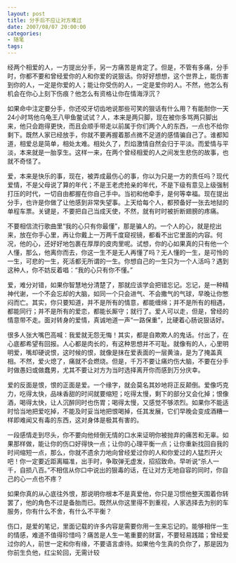 ```yaml
---
layout: post
title: 分手后不应让对方难过
date: 2007/08/07 20:00:00
categories: 
- 随笔
tags: 
---
```


经两个相爱的人，一方提出分手，另一方痛苦是肯定了。但是，不管有多痛，分手时，你都不要和曾经爱你的人和你爱的说狠话。你好好想想，这个世界上，能伤害到你的人，一定是你爱的人；能让你受伤的人，一定是爱你的人。不然，他怎么有机会在你心上刻下伤痕？他怎么有资格让你在情海浮沉？

如果命中注定要分手，你还咬牙切齿地说那些可笑的狠话有什么用？有能耐你一天24小时骂他乌龟王八甲鱼鳖试试？人，本来是两只脚，现在被你多骂两只脚出来，他只会跑得更快，而且会顺手带走以前属于你们两个人的东西，一点也不给你剩下。既然人家已经放手，你就不要再握着那点微不足道的感情骗自己了。谁都知道，相爱总是简单，相处太难。相处久了，烈焰激情自然会归于平淡。而爱情与平淡，本来就是一胎孪生。这样一来，在两个曾经相爱的人之间发生悲伤的故事，也就不奇怪了。

爱，本来是快乐的事，现在，被弄成最伤心的事，你以为只是一方的责任吗？现代爱情，不是父母说了算的年代；不是王老虎抢亲的年代，不是下级有意见上级强制打压的时代，一切自由都握在你自己手中。当初和他牵手，是何等幸福。现在提出分手，也许是你做了让他感到非常失望事。上天给每个人，都预备好一张去地狱的单程车票。关键是，不要把自己当成天使，不然，就有时时被折断翅膀的疼痛。　

不要相信流行歌曲里“我的心只有你最懂”，那是骗人的。一个人的心，就是挖出来，放在你手心里，再让你戴上一万两千度窥视镜，都看不出它里面的内容。何况，他的心，还好好地包裹在厚厚的皮肉里呢。试想，你的心如果真的只有他一个人懂，那么，他离你而去，你这一生不是无人再懂了吗？无人懂的一生，是可怜的一生，可悲的一生，死活都无所谓的一生。你想自己的一生只为一个人活吗？遇到这种人，你不妨反着唱：“我的心只有你不懂。”

爱，难分对错，如果你智慧地分清楚了，那就应该学会把错忘记。忘记，是一种精神代谢，一个不会忘却的大脑，如同一个只会进气、不会撒气的气球，早晚让你憋闷而亡。其实，你只要知道，并不是所有的情意，都能缠绵；并不是所有的相遇，都能同行；并不是所有的爱恋，都能长厮守；就行了。爱人可以走，但是，曾经的情意带不走。面对转身的爱情，真诚地道一声“一路保重”，比硬着心肠说狠话好。

很多人张大嘴巴高喊：我爱就无怨无悔！其实，都是自欺欺人的鬼话。付出了，在心底都希望有回报。人心都是肉长的，有这种思想并不可耻。就像有的人，心里明明爱，嘴却硬说恨，这时候的恨，就像是抹在爱表面的一层黄油，是为了掩盖真相。不然，爱火熄了，痛就不会燃烧。但是，千万不要让痛灼伤大脑，不要在分手时做愚妇或做蠢男，尤其不要让对方为当时选择离开你而感到万分庆幸。

爱的反面是恨，恨的正面是爱。一个缘字，就会莫名其妙地将正反颠倒。爱像巧克力，吃得太快，品味香甜的时间就要缩短；吃得太慢，剩下的部分又会化掉；恨像酒，喝得太快，让人沉醉同时也伤胃；喝得太慢，又感觉不够浓烈。如果你不能适时恰当地把爱吃掉，不能及时妥当地把恨喝掉，任其发展，它们早晚会变成酒糟一样即难闻又有毒的东西，这对身体是极其有害的。

一段感情走到尽头，你不要向他倾倒无情的口水来证明你被抛弃的痛苦和无辜。如果那样做，能让你的伤口好得快一点；让你的心理平衡一点；让你重新找回自我的时间缩短一点，那么，你就不遗余力地向曾经爱过你的人和你爱过的人猛烈开火吧！你一定要近距离瞄准，出手时，争取弹无虚发，招招致命。早听说“杀人一千，自损八百。”不相信从你口中说出的狠毒的话，在让对方无地自容的同时，你自己的心一点也不疼？

如果你真的从心底往外恨，那说明你根本不是真爱他，你只是习惯他整天围着你转罢了，他的角色不过是备胎而已。既然从你这里得不到重视，人家选择去为别的车服务，你有什么不舍，有什么不平衡？

伤口，是爱的笔记，里面记载的许多内容是需要你用一生来忘记的。能够相伴一生的情感，难道不值得珍惜吗？痛苦是人生一笔重要的财富，不要轻易践踏；曾经爱过你的人，前世一定和你有缘，不要语言虐待。如果他今生真的负你了，那是因为你前生负他，红尘轮回，无需计较
